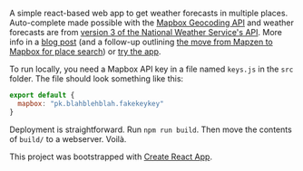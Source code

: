 A simple react-based web app to get weather forecasts in multiple places. Auto-complete made possible with the [Mapbox Geocoding API](https://www.mapbox.com/api-documentation/#geocoding) and weather forecasts are from [version 3 of the National Weather Service's API](https://forecast-v3.weather.gov/documentation). More info in a [blog post](https://derekswingley.com/2017/10/26/building-a-multi-city-weather-forecast-app-with-react/) (and a follow-up outlining [the move from Mapzen to Mapbox for place search](https://derekswingley.com/2018/01/10/migrating-from-mapzen-search-to-mapbox-geocoding/)) or [try the app](https://derekswingley.com/lab/trip-cast/).

To run locally, you need a Mapbox API key in a file named `keys.js` in the `src` folder. The file should look something like this:

```js
export default {
  mapbox: "pk.blahblehblah.fakekeykey"
}
```

Deployment is straightforward. Run `npm run build`. Then move the contents of `build/` to a webserver. Voilà.

This project was bootstrapped with [Create React App](https://github.com/facebookincubator/create-react-app).
